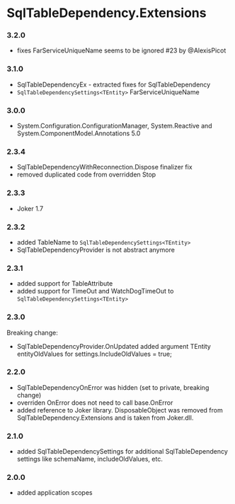 ﻿# SqlTableDependency.Extensions

### 3.2.0
- fixes FarServiceUniqueName seems to be ignored #23 by @AlexisPicot 

### 3.1.0
- SqlTableDependencyEx - extracted fixes for SqlTableDependency
- `SqlTableDependencySettings<TEntity>` FarServiceUniqueName

### 3.0.0
- System.Configuration.ConfigurationManager, System.Reactive and System.ComponentModel.Annotations 5.0

### 2.3.4
- SqlTableDependencyWithReconnection.Dispose finalizer fix
- removed duplicated code from overridden Stop

### 2.3.3
- Joker 1.7

### 2.3.2
- added TableName to `SqlTableDependencySettings<TEntity>`
- SqlTableDependencyProvider is not abstract anymore

### 2.3.1
- added support for TableAttribute
- added support for TimeOut and WatchDogTimeOut to `SqlTableDependencySettings<TEntity> `

### 2.3.0
Breaking change:
- SqlTableDependencyProvider.OnUpdated added argument TEntity entityOldValues for settings.IncludeOldValues = true;

### 2.2.0
- SqlTableDependencyOnError was hidden (set to private, breaking change)
- overriden OnError does not need to call base.OnError
- added reference to Joker library. DisposableObject was removed from SqlTableDependency.Extensions and is taken from Joker.dll.

### 2.1.0
- added SqlTableDependencySettings for additional SqlTableDependency settings like schemaName, includeOldValues, etc.

### 2.0.0
- added application scopes